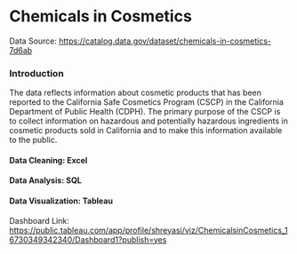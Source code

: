 # Chemicals in Cosmetics

Data Source: https://catalog.data.gov/dataset/chemicals-in-cosmetics-7d6ab

### Introduction
The data reflects information about cosmetic products that has been reported to the California Safe Cosmetics Program (CSCP) in the California Department of Public Health (CDPH). The primary purpose of the CSCP is to collect information on hazardous and potentially hazardous ingredients in cosmetic products sold in California and to make this information available to the public.

#### Data Cleaning: Excel

#### Data Analysis: SQL

#### Data Visualization: Tableau

Dashboard Link: https://public.tableau.com/app/profile/shreyasi/viz/ChemicalsinCosmetics_16730349342340/Dashboard1?publish=yes
